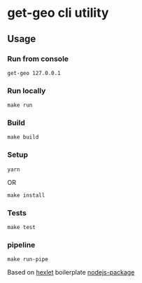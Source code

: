 # get-geo cli utility

## Usage
### Run from console
```
get-geo 127.0.0.1
```

### Run locally
```
make run
```

### Build
```
make build
```

### Setup
```
yarn
```
OR
```
make install
```

### Tests
```
make test
```

### pipeline
```
make run-pipe
```

Based on [hexlet](https://hexlet.io) boilerplate [nodejs-package](https://github.com/hexlet-boilerplates/nodejs-package)